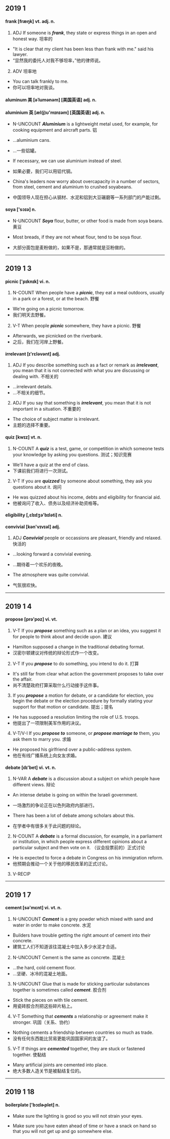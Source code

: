 ## 2019 1

#### frank [fræŋk] vt. adj. n.

1. ADJ If someone is ***frank***, they state or express things in an open and honest way. 坦率的

* "It is clear that my client has been less than frank with me." said his lawyer.
* “显然我的委托人对我不够坦率，”他的律师说。

2. ADV 坦率地

* You can talk frankly to me.
* 你可以坦率地对我谈。

#### aluminum 美 [əˈlumənəm] [美国英语] adj. n.
#### aluminium 英 [æl(j)ʊ'mɪnɪəm] [英国英语] adj. n.

* N-UNCOUNT ***Aluminium*** is a lightweight metal used, for example, for cooking equipment and aircraft parts. 铝

* ...aluminium cans.
* ...一些铝罐。

* If necessary, we can use aluminium instead of steel.
* 如果必要，我们可以用铝代钢。

* China's leaders now worry about overcapacity in a number of sectors, from steel, cement and aluminium to crushed soyabeans.
* 中国领导人现在担心从钢材、水泥和铝到大豆碾磨等一系列部门的产能过剩。

#### soya ['sɔɪə] n.

* N-UNCOUNT ***Soya*** flour, butter, or other food is made from soya beans. 黄豆

* Most breads, if they are not wheat flour, tend to be soya flour.
* 大部分面包是麦粉做的，如果不是，那通常就是豆粉做的。

---

## 2019 1 3

#### picnic ['pɪknɪk] vi. n.

1. N-COUNT When people have a ***picnic***, they eat a meal outdoors, usually in a park or a forest, or at the beach. 野餐

* We're going on a picnic tomorrow.
* 我们明天去野餐。

2. V-T When people ***picnic*** somewhere, they have a picnic. 野餐

* Afterwards, we picnicked on the riverbank.
* 之后，我们在河岸上野餐。

#### irrelevant [ɪ'rɛləvənt] adj.

1. ADJ If you describe something such as a fact or remark as ***irrelevant***, you mean that it is not connected with what you are discussing or dealing with. 不相关的

* ...irrelevant details.
* ...不相关的细节。

2. ADJ If you say that something is ***irrelevant***, you mean that it is not important in a situation. 不重要的

* The choice of subject matter is irrelevant.
* 主题的选择不重要。

#### quiz [kwɪz] vt. n.

1. N-COUNT A ***quiz*** is a test, game, or competition in which someone tests your knowledge by asking you questions. 测试；知识竞赛

* We'll have a quiz at the end of class.
* 下课前我们将进行一次测试。

2. V-T If you are ***quizzed*** by someone about something, they ask you questions about it. 询问

* He was quizzed about his income, debts and eligibility for financial aid.
* 他被询问了收入、债务以及经济补助资格等。

#### eligibility [,ɛlɪdʒə'bɪləti] n.


#### convivial [kən'vɪvɪəl] adj.

1. ADJ ***Convivial*** people or occassions are pleasant, friendly and relaxed. 快活的

* ...looking forward a convivial evening.
* ...期待着一个欢乐的夜晚。

* The atmosphere was quite convivial.
* 气氛很欢快。

---

## 2019 1 4

#### propose [prə'poz] vi. vt.

1. V-T If you ***propose*** something such as a plan or an idea, you suggest it for people to think about and decide upon. 建议

* Hamilton supposed a change in the traditional debating format.
* 汉密尔顿建议对传统的辩论形式作一个改变。

2. V-T If you ***propose*** to do something, you intend to do it. 打算

* It's still far from clear what action the government proposes to take over the affair.
* 尚不清楚政府打算采取什么行动接手这件事。

3. If you ***propose*** a motion for debate, or a candidate for election, you begin the debate or the election procedure by formally stating your support for that motion or candidate. 提出；提名

* He has supposed a resolution limiting the role of U.S. troops.
* 他提出了一项限制美军作用的决议。

4. V-T/V-I If you ***propose to*** someone, or ***propose marriage to*** them, you ask them to marry you. 求婚

* He proposed his girlfriend over a public-address system.
* 他在有线广播系统上向女友求婚。

#### debate [dɪ'bet] vi. vt. n.

1. N-VAR A ***debate*** is a discussion about a subject on which people have different views. 辩论

* An intense detabe is going on within the Israeli government.
* 一场激烈的争论正在以色列政府内部进行。

* There has been a lot of debate among scholars about this.
* 在学者中有很多关于此问题的辩论。

2. N-COUNT A ***debate*** is a formal discussion, for example, in a parliament or institution, in which people express different opinions about a particular subject and then vote on it. （议会投票前的）正式讨论

* He is expected to force a debate in Congress on his immigration reform.
* 他预期会推动一个关于他的移民改革的正式讨论。

3. V-RECIP 

---

## 2019 1 7

#### cement [sə'mɛnt] vi. vt. n.

1. N-UNCOUNT ***Cement*** is a grey powder which mixed with sand and water in order to make concrete. 水泥

* Builders have trouble getting the right amount of cement into their concrete.
* 建筑工人们不知道该往混凝土中加入多少水泥才合适。

2. N-UNCOUNT Cement is the same as concrete. 混凝土

* ...the hard, cold cememt floor.
* ...坚硬、冰冷的混凝土地面。

3. N-UNCOUNT Glue that is made for sticking particular substances together is sometimes called ***cement***. 胶合剂

* Stick the pieces on with tile cement.
* 用瓷砖胶合剂把这些碎片粘上。

4. V-T Something that ***cements*** a relationship or agreement make it stronger. 巩固（关系、协约）

* Nothing cements a friendship between countries so much as trade.
* 没有任何东西能比贸易更能巩固国家间的友谊了。

5. V-T If things are ***cemented*** together, they are stuck or fastened together. 使黏结

* Many artificial joints are cemented into place.
* 绝大多数人造关节是被黏结复位的。

---

## 2019 1 18

#### boilerplate ['bɔɪlɚplet] n.




* Make sure the lighting is good so you will not strain your eyes.

* Make sure you have eaten ahead of time or have a snack on hand so that you will not get up and go somewhere else.